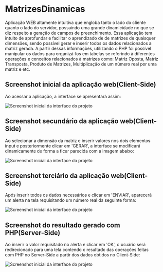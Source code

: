 # MatrizesDinamicas

Aplicação WEB altamente intuitiva que engloba tanto o lado do cliente quanto o lado do servidor, possuindo uma grande dinamicidade no que se diz respeito a geração de campos
de preenchimento. 
Essa aplicação  tem intuito de aprofundar e  facilitar o aprendizado de de matrizes de quaisquer dimensões, sendo possível gerar e
inserir todos os dados relacionados a matriz gerada. 
A partir dessas informações, utilizando o PHP foi possível manipular os dados para organizá-los em tabelas se referindo
à diferentes operações e conceitos relacionados à matrizes como: Matriz Oposta, Matriz Transposta, Produto de Matrizes, Multiplicação de um número real por uma matriz e etc.

## Screenshot inicial da aplicação web(Client-Side)
Ao acessar a aplicação, a interface se apresentará assim:

![Screenshot inicial da interface do projeto](MatrizesDinamicasClient1)

## Screenshot secundário da aplicação web(Client-Side)
Ao selecionar a dimensão da matriz e inserir valores nos dois elementos input e posteriormente clicar em 'GERAR', a interface se modificará dinamicamente de forma a ficar parecida com a imagem abaixo:

![Screenshot inicial da interface do projeto](MatrizesDinamicasClient2)

## Screenshot terciário da aplicação web(Client-Side)
Após inserir todos os dados necessários e clicar em 'ENVIAR', aparecerá um alerta na tela requisitando um número real da seguinte forma:

![Screenshot inicial da interface do projeto](MatrizesDinamicasClient3)

## Screenshot do resultado gerado com PHP(Server-Side) 
Ao inserir o valor requisitado no alerta e clicar em 'OK', o usuário será redirecionado para uma tela contendo o resultado das operações feitas com PHP no Server-Side a partir dos dados obtidos no Client-Side:

![Screenshot inicial da interface do projeto](MatrizesDinamicasServer)
